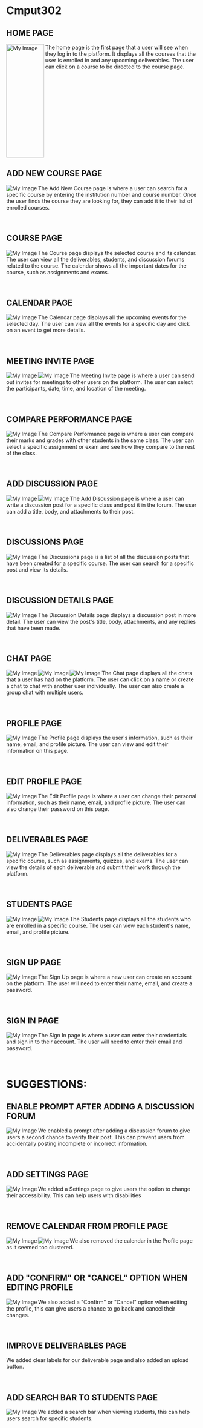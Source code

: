 # Cmput302

## HOME PAGE

<img align="left" src="/Home.png" alt="My Image" width="100" height="300">

The home page is the first page that a user will see when they log in to the platform. It displays all the courses that the user is enrolled in and any upcoming deliverables. The user can click on a course to be directed to the course page.

<br clear="left"/>

## ADD NEW COURSE PAGE

<img align="left" src="/addnewcoursepage.png" alt="My Image">

The Add New Course page is where a user can search for a specific course by entering the institution number and course number. Once the user finds the course they are looking for, they can add it to their list of enrolled courses.

<br clear="left"/>

## COURSE PAGE

<img align="left" src="/coursepage.png" alt="My Image">

The Course page displays the selected course and its calendar. The user can view all the deliverables, students, and discussion forums related to the course. The calendar shows all the important dates for the course, such as assignments and exams.

<br clear="left"/>

## CALENDAR PAGE

<img align="left" src="/calendar.png" alt="My Image">

The Calendar page displays all the upcoming events for the selected day. The user can view all the events for a specific day and click on an event to get more details.

<br clear="left"/>

## MEETING INVITE PAGE

<img align="left" src="/meetinginvite1.png" alt="My Image">
<img align="left" src="/meetinginvite2.png" alt="My Image">

The Meeting Invite page is where a user can send out invites for meetings to other users on the platform. The user can select the participants, date, time, and location of the meeting.

<br clear="left"/>

## COMPARE PERFORMANCE PAGE

<img align="left" src="/compare.png" alt="My Image">

The Compare Performance page is where a user can compare their marks and grades with other students in the same class. The user can select a specific assignment or exam and see how they compare to the rest of the class.

<br clear="left"/>

## ADD DISCUSSION PAGE

<img align="left" src="/addDiscussion1.png" alt="My Image">
<img align="left" src="/addDiscussion2.png" alt="My Image">

The Add Discussion page is where a user can write a discussion post for a specific class and post it in the forum. The user can add a title, body, and attachments to their post.

<br clear="left"/>

## DISCUSSIONS PAGE

<img align="left" src="/discussionpage.png" alt="My Image">

The Discussions page is a list of all the discussion posts that have been created for a specific course. The user can search for a specific post and view its details.

<br clear="left"/>

## DISCUSSION DETAILS PAGE

<img align="left" src="/discussionDetails.png" alt="My Image">

The Discussion Details page displays a discussion post in more detail. The user can view the post's title, body, attachments, and any replies that have been made.

<br clear="left"/>

## CHAT PAGE

<img align="left" src="/chat.png" alt="My Image">
<img align="left" src="/chat2.png" alt="My Image">
<img align="left" src="/chat3.png" alt="My Image">


The Chat page displays all the chats that a user has had on the platform. The user can click on a name or create a chat to chat with another user individually. The user can also create a group chat with multiple users.

<br clear="left"/>

## PROFILE PAGE

<img align="left" src="/profile2.png" alt="My Image">

The Profile page displays the user's information, such as their name, email, and profile picture. The user can view and edit their information on this page.

<br clear="left"/>

## EDIT PROFILE PAGE

<img align="left" src="/editprofile.png" alt="My Image">

The Edit Profile page is where a user can change their personal information, such as their name, email, and profile picture. The user can also change their password on this page.

<br clear="left"/>

## DELIVERABLES PAGE

<img align="left" src="/deliverables.png" alt="My Image">

The Deliverables page displays all the deliverables for a specific course, such as assignments, quizzes, and exams. The user can view the details of each deliverable and submit their work through the platform.

<br clear="left"/>

## STUDENTS PAGE

<img align="left" src="/students1.png" alt="My Image">
<img align="left" src="/students2.png" alt="My Image">

The Students page displays all the students who are enrolled in a specific course. The user can view each student's name, email, and profile picture.

<br clear="left"/>

## SIGN UP PAGE

<img align="left" src="/signup.png" alt="My Image">

The Sign Up page is where a new user can create an account on the platform. The user will need to enter their name, email, and create a password.

<br clear="left"/>

## SIGN IN PAGE

<img align="left" src="/signin.png" alt="My Image">

The Sign In page is where a user can enter their credentials and sign in to their account. The user will need to enter their email and password.

<br clear="left"/>

# SUGGESTIONS:

   ## ENABLE PROMPT AFTER ADDING A DISCUSSION FORUM
    
   <img align="left" src="/addDiscussion2.png" alt="My Image">

We enabled a prompt after adding a discussion forum to give users a second chance to verify their post. This can prevent users from accidentally posting incomplete or incorrect information.

   <br clear="left"/>
    
   ## ADD SETTINGS PAGE
   
   <img align="left" src="/setting.png" alt="My Image"> 

We added a Settings page to give users the option to change their accessibility. This can help users with disabilities

   <br clear="left"/>
    
   ## REMOVE CALENDAR FROM PROFILE PAGE
   
   <img align="left" src="/profile.png" alt="My Image">
   <img align="left" src="/profile2.png" alt="My Image">

We also removed the calendar in the Profile page as it seemed too clustered.

   <br clear="left"/>

   ## ADD "CONFIRM" OR "CANCEL" OPTION WHEN EDITING PROFILE
    
   <img align="left" src="/editprofile.png" alt="My Image">

We also added a "Confirm" or "Cancel" option when editing the profile, this can give users a chance to go back and cancel their changes.
    
   <br clear="left"/>
    
   ## IMPROVE DELIVERABLES PAGE
    
    

We added clear labels for our deliverable page and also added an upload button.

   <br clear="left"/>
    
   ## ADD SEARCH BAR TO STUDENTS PAGE
    
   <img align="left" src="/search.png" alt="My Image">

We added a search bar when viewing students, this can help users search for specific students.
